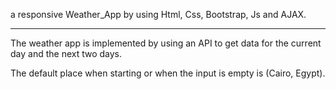 a responsive Weather_App by using Html, Css, Bootstrap, Js and AJAX.

----------------------------------------

The weather app is implemented by using an API to get data for the current day and the next two days.

The default place when starting or when the input is empty is (Cairo, Egypt).
